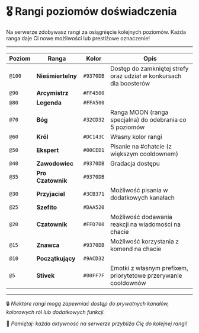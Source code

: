 # 🎖️ Rangi poziomów doświadczenia

Na serwerze zdobywasz rangi za osiągnięcie kolejnych poziomów. Każda ranga daje Ci nowe możliwości lub prestiżowe oznaczenie!

---

| Poziom | Ranga           | Kolor      | Opis                                                                 |
|--------|------------------|------------|----------------------------------------------------------------------|
| `@100` | **Nieśmiertelny** | `#9370DB` | Dostęp do zamkniętej strefy oraz udział w konkursach dla boosterów |
| `@90`  | **Arcymistrz**    | `#FF4500` |                                                                     |
| `@80`  | **Legenda**       | `#FFA500` |                                                                     |
| `@70`  | **Bóg**           | `#32CD32` | Ranga MOON (ranga specjalna) do odebrania co 5 poziomów             |
| `@60`  | **Król**          | `#DC143C` | Własny kolor rangi                                                  |
| `@50`  | **Ekspert**       | `#00CED1` | Pisanie na #chatcie (z większym cooldownem)                         |
| `@40`  | **Zawodowiec**    | `#9370DB` | Gradacja dostępu                                                    |
| `@35`  | **Pro Czatownik** | `#9370DB` |                                                                     |
| `@30`  | **Przyjaciel**    | `#3CB371` | Możliwość pisania w dodatkowych kanałach                           |
| `@25`  | **Szefito**       | `#DAA520` |                                                                     |
| `@20`  | **Czatownik**     | `#FFD700` | Możliwość dodawania reakcji na wiadomości na chacie                |
| `@15`  | **Znawca**        | `#9370DB` | Możliwość korzystania z komend na chacie                            |
| `@10`  | **Początkujący**  | `#9ACD32` |                                                                     |
| `@5`   | **Stivek**        | `#00FF7F` | Emotki z własnym prefixem, priorytetowe przerywanie cooldownów     |

---

🔒 *Niektóre rangi mogą zapewniać dostęp do prywatnych kanałów, kolorowych ról lub dodatkowych funkcji.*

🎯 *Pamiętaj: każda aktywność na serwerze przybliża Cię do kolejnej rangi!*
